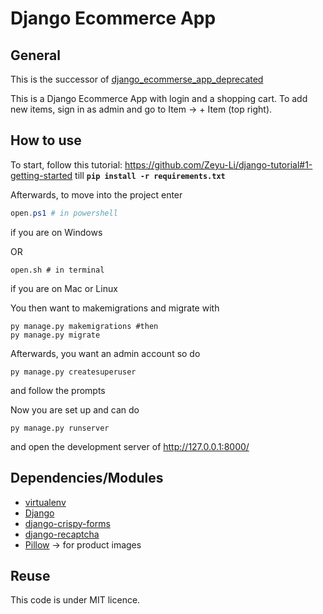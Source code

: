 # Django Ecommerce App

## General

This is the successor of [django_ecommerse_app_deprecated](https://github.com/Zeyu-Li/django_ecommerse_app_deprecated)

This is a Django Ecommerce App with login and a shopping cart. To add new items, sign in as admin and go to Item -> + Item (top right). 



## How to use

To start, follow this tutorial: https://github.com/Zeyu-Li/django-tutorial#1-getting-started till **`pip install -r requirements.txt`**



Afterwards, to move into the project enter

```powershell
open.ps1 # in powershell
```

if you are on Windows

OR

```shell
open.sh # in terminal
```

if you are on Mac or Linux



You then want to makemigrations and migrate with

```shell
py manage.py makemigrations #then
py manage.py migrate
```

 Afterwards, you want an admin account so do

```
py manage.py createsuperuser
```

and follow the prompts



Now you are set up and can do 

```shell
py manage.py runserver
```

and open the development server of http://127.0.0.1:8000/



## Dependencies/Modules

* [virtualenv](https://docs.python.org/3/tutorial/venv.html)
* [Django](https://www.djangoproject.com/)
* [django-crispy-forms](https://django-crispy-forms.readthedocs.io/en/latest/)
* [django-recaptcha](https://pypi.org/project/django-recaptcha/)
* [Pillow](https://pypi.org/project/Pillow/) -> for product images



## Reuse

This code is under MIT licence.

